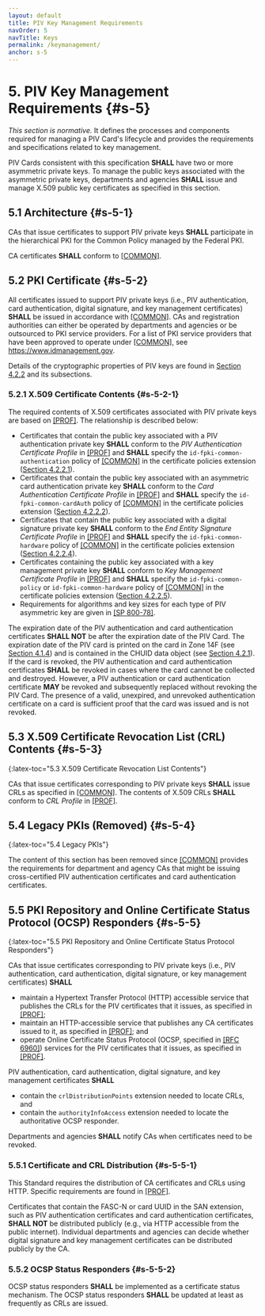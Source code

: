 ```yaml
---
layout: default
title: PIV Key Management Requirements
navOrder: 5
navTitle: Keys
permalink: /keymanagement/
anchor: s-5
---
```


# 5. PIV Key Management Requirements {#s-5}

_This section is normative._ It defines the processes and components required for managing a PIV Card's lifecycle and provides the requirements and specifications related to key management.

PIV Cards consistent with this specification **SHALL** have two or more asymmetric private keys. To manage
the public keys associated with the asymmetric private keys, departments and agencies **SHALL** issue and
manage X.509 public key certificates as specified in this section.

## 5.1 Architecture {#s-5-1}

CAs that issue certificates to support PIV private keys **SHALL** participate in the hierarchical PKI
for the Common Policy managed by the Federal PKI. 

CA certificates **SHALL** conform to
[[COMMON]](../_Appendix/references.md#ref-COMMON).

## 5.2 PKI Certificate {#s-5-2}

All certificates issued to support PIV private keys (i.e., PIV authentication, card authentication, digital signature, and key management certificates) **SHALL** be issued in accordance with [[COMMON]](../_Appendix/references.md#ref-COMMON). 
CAs and registration authorities can either be operated by departments and agencies or be outsourced to PKI
service providers. For a list of PKI service providers that have been approved to operate under
[[COMMON]](../_Appendix/references.md#ref-COMMON), see <https://www.idmanagement.gov>.

Details of the cryptographic properties of PIV keys are found in [Section 4.2.2](frontend.md#s-4-2-2) and its subsections.

### 5.2.1 X.509 Certificate Contents {#s-5-2-1}

The required contents of X.509 certificates associated with PIV private keys are based on [[PROF]](../_Appendix/references.md#ref-PROF). The
relationship is described below:

- Certificates that contain the public key associated with a PIV authentication private key **SHALL** conform
    to the *PIV Authentication Certificate Profile* in [[PROF]](../_Appendix/references.md#ref-PROF) and **SHALL** specify the `id-fpki-common-authentication` policy of [[COMMON]](../_Appendix/references.md#ref-COMMON) in the certificate policies extension
    ([Section 4.2.2.1](frontend.md#s-4-2-2-1)).
- Certificates that contain the public key associated with an asymmetric card authentication private key
    **SHALL** conform to the *Card Authentication Certificate Profile* in [[PROF]](../_Appendix/references.md#ref-PROF) and **SHALL** specify the `id-fpki-common-cardAuth` policy of [[COMMON]](../_Appendix/references.md#ref-COMMON) in the certificate policies extension
    ([Section 4.2.2.2](frontend.md#s-4-2-2-2)).
- Certificates that contain the public key associated with a digital signature private key **SHALL** conform to the
    *End Entity Signature Certificate Profile* in [[PROF]](../_Appendix/references.md#ref-PROF) and **SHALL** specify the `id-fpki-common-hardware` policy of [[COMMON]](../_Appendix/references.md#ref-COMMON) in the certificate policies
    extension ([Section 4.2.2.4](frontend.md#s-4-2-2-4)).
- Certificates containing the public key associated with a key management private key **SHALL** conform to
    *Key Management Certificate Profile* in [[PROF]](../_Appendix/references.md#ref-PROF) and **SHALL** specify the `id-fpki-common-policy` or `id-fpki-common-hardware` policy of [[COMMON]](../_Appendix/references.md#ref-COMMON) in the certificate policies extension
    ([Section 4.2.2.5](frontend.md#s-4-2-2-5)).
- Requirements for algorithms and key sizes for each type of PIV asymmetric key are given in
    [[SP 800-78]](../_Appendix/references.md#ref-SP-800-78).

The expiration date of the PIV authentication and card authentication certificates 
**SHALL NOT** be after the expiration date of the PIV Card. 
The expiration date of the PIV card is printed on the card in Zone 14F (see [Section 4.1.4](#s-4-1-4)) and is contained in the CHUID data object (see [Section 4.2.1](#s-4-2-1)). 
If the card is revoked, 
the PIV authentication and card authentication certificates **SHALL** be revoked in cases where the card cannot be collected and destroyed.
However, a PIV authentication or card authentication certificate **MAY** be revoked and subsequently replaced without revoking the
PIV Card. The presence of a valid, unexpired, and unrevoked authentication
certificate on a card is sufficient proof that the card was issued and is not revoked.

## 5.3 X.509 Certificate Revocation List (CRL) Contents {#s-5-3}
{:latex-toc="5.3 X.509 Certificate Revocation List Contents"}

CAs that issue certificates corresponding to PIV private keys **SHALL** issue CRLs as specified in
[[COMMON]](../_Appendix/references.md#ref-COMMON). The contents of X.509 CRLs **SHALL** conform to *CRL Profile* in [[PROF]](../_Appendix/references.md#ref-PROF).

## 5.4 Legacy PKIs (Removed) {#s-5-4}
{:latex-toc="5.4 Legacy PKIs"}

The content of this section has been removed since [[COMMON]](../_Appendix/references.md#ref-COMMON) provides the requirements for department and agency CAs that might be issuing cross-certified PIV authentication certificates and card authentication certificates.

## 5.5 PKI Repository and Online Certificate Status Protocol (OCSP) Responders {#s-5-5}
{:latex-toc="5.5 PKI Repository and Online Certificate Status Protocol Responders"}

CAs that issue certificates corresponding to PIV private keys (i.e., PIV authentication, card authentication, digital signature, or key management certificates) **SHALL**

- maintain a Hypertext Transfer Protocol (HTTP) accessible service that publishes the CRLs for the PIV certificates that it issues, as specified in [[PROF]](../_Appendix/references.md#ref-PROF);
- maintain an HTTP-accessible service that publishes any CA certificates issued to it, as specified in [[PROF]](../_Appendix/references.md#ref-PROF); and
- operate Online Certificate Status Protocol (OCSP, specified in [[RFC 6960]](../_Appendix/references.md#ref-RFC6960)) services for the PIV certificates that it issues, as specified in [[PROF]](../_Appendix/references.md#ref-PROF).

PIV authentication, card authentication, digital signature, and key management certificates **SHALL**

- contain the `crlDistributionPoints` extension needed to locate CRLs, and
- contain the `authorityInfoAccess` extension needed to locate the authoritative OCSP responder.

Departments and agencies **SHALL** notify CAs when certificates need to be revoked.

### 5.5.1 Certificate and CRL Distribution {#s-5-5-1}

This Standard requires the distribution of CA certificates and CRLs using HTTP. Specific requirements are
found in [[PROF]](../_Appendix/references.md#ref-PROF).

Certificates that contain the FASC-N or card UUID in the SAN extension, such as PIV
authentication certificates and card authentication certificates, **SHALL NOT** be distributed publicly (e.g., via
HTTP accessible from the public internet).
Individual departments and agencies can decide whether digital signature and key
management certificates can be distributed publicly by the CA.

### 5.5.2 OCSP Status Responders {#s-5-5-2}

OCSP status responders **SHALL** be implemented as a certificate status
mechanism. The OCSP status responders **SHALL** be updated at least as frequently as CRLs are issued.
